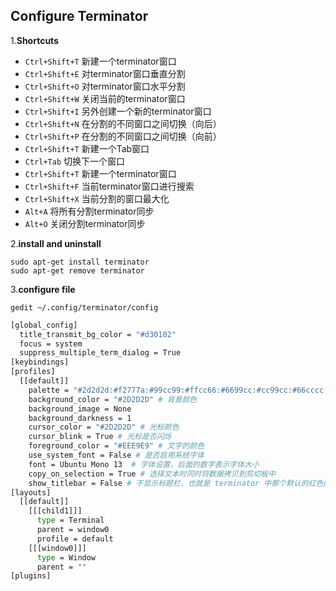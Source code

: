 ## Configure Terminator

1.**Shortcuts**

+ `Ctrl+Shift+T`	新建一个terminator窗口
+ `Ctrl+Shift+E`	对terminator窗口垂直分割
+ `Ctrl+Shift+O`	对terminator窗口水平分割
+ `Ctrl+Shift+W`	关闭当前的terminator窗口
+ `Ctrl+Shift+I`	另外创建一个新的terminator窗口
+ `Ctrl+Shift+N`	在分割的不同窗口之间切换（向后）
+ `Ctrl+Shift+P`	在分割的不同窗口之间切换（向前）
+ `Ctrl+Shift+T`	新建一个Tab窗口
+ `Ctrl+Tab`	    切换下一个窗口
+ `Ctrl+Shift+T`	新建一个terminator窗口
+ `Ctrl+Shift+F`	当前terminator窗口进行搜索
+ `Ctrl+Shift+X`	当前分割的窗口最大化
+ `Alt+A`         将所有分割terminator同步
+ `Alt+O`	        关闭分割terminator同步




2.**install and uninstall** 

`sudo apt-get install terminator`  
`sudo apt-get remove terminator`

3.**configure file**

`gedit ~/.config/terminator/config`

```bash
[global_config]
  title_transmit_bg_color = "#d30102"
  focus = system
  suppress_multiple_term_dialog = True
[keybindings]
[profiles]
  [[default]]
    palette = "#2d2d2d:#f2777a:#99cc99:#ffcc66:#6699cc:#cc99cc:#66cccc:#d3d0c8:#747369:#f2777a:#99cc99:#ffcc66:#6699cc:#cc99cc:#66cccc:#f2f0ec"
    background_color = "#2D2D2D" # 背景颜色
    background_image = None   
    background_darkness = 1 
    cursor_color = "#2D2D2D" # 光标颜色
    cursor_blink = True # 光标是否闪烁
    foreground_color = "#EEE9E9" # 文字的颜色
    use_system_font = False # 是否启用系统字体
    font = Ubuntu Mono 13  # 字体设置，后面的数字表示字体大小
    copy_on_selection = True # 选择文本时同时将数据拷贝到剪切板中
    show_titlebar = False # 不显示标题栏，也就是 terminator 中那个默认的红色的标题栏
[layouts]
  [[default]]
    [[[child1]]]
      type = Terminal
      parent = window0
      profile = default
    [[[window0]]]
      type = Window
      parent = ""
[plugins]
```



